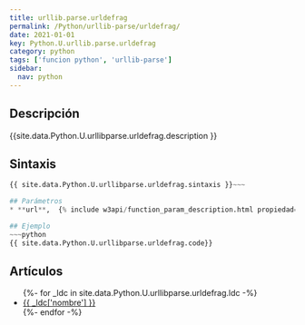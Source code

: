 ```yaml
---
title: urllib.parse.urldefrag
permalink: /Python/urllib-parse/urldefrag/
date: 2021-01-01
key: Python.U.urllib.parse.urldefrag
category: python
tags: ['funcion python', 'urllib-parse']
sidebar: 
  nav: python
---
```


## Descripción
{{site.data.Python.U.urllibparse.urldefrag.description }}

## Sintaxis
~~~python
{{ site.data.Python.U.urllibparse.urldefrag.sintaxis }}~~~

## Parámetros
* **url**,  {% include w3api/function_param_description.html propiedad=site.data.Python.U.urllib.parse.urldefrag valor="url" %}

## Ejemplo
~~~python
{{ site.data.Python.U.urllibparse.urldefrag.code}}
~~~

## Artículos
<ul>
{%- for _ldc in site.data.Python.U.urllibparse.urldefrag.ldc -%}
   <li>
       <a href="{{_ldc['url'] }}">{{ _ldc['nombre'] }}</a>
   </li>
{%- endfor -%}
</ul>

